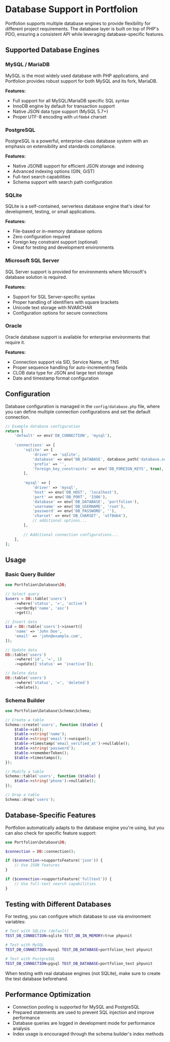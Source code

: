# Database Support in Portfolion

Portfolion supports multiple database engines to provide flexibility for different project requirements. The database layer is built on top of PHP's PDO, ensuring a consistent API while leveraging database-specific features.

## Supported Database Engines

### MySQL / MariaDB

MySQL is the most widely used database with PHP applications, and Portfolion provides robust support for both MySQL and its fork, MariaDB.

**Features:**
- Full support for all MySQL/MariaDB specific SQL syntax
- InnoDB engine by default for transaction support
- Native JSON data type support (MySQL 5.7+)
- Proper UTF-8 encoding with `utf8mb4` charset

### PostgreSQL

PostgreSQL is a powerful, enterprise-class database system with an emphasis on extensibility and standards compliance.

**Features:**
- Native JSONB support for efficient JSON storage and indexing
- Advanced indexing options (GIN, GiST)
- Full-text search capabilities
- Schema support with search path configuration

### SQLite

SQLite is a self-contained, serverless database engine that's ideal for development, testing, or small applications.

**Features:**
- File-based or in-memory database options
- Zero configuration required
- Foreign key constraint support (optional)
- Great for testing and development environments

### Microsoft SQL Server

SQL Server support is provided for environments where Microsoft's database solution is required.

**Features:**
- Support for SQL Server-specific syntax
- Proper handling of identifiers with square brackets
- Unicode text storage with NVARCHAR
- Configuration options for secure connections

### Oracle

Oracle database support is available for enterprise environments that require it.

**Features:**
- Connection support via SID, Service Name, or TNS
- Proper sequence handling for auto-incrementing fields
- CLOB data type for JSON and large text storage
- Date and timestamp format configuration

## Configuration

Database configuration is managed in the `config/database.php` file, where you can define multiple connection configurations and set the default connection.

```php
// Example database configuration
return [
    'default' => env('DB_CONNECTION', 'mysql'),
    
    'connections' => [
        'sqlite' => [
            'driver' => 'sqlite',
            'database' => env('DB_DATABASE', database_path('database.sqlite')),
            'prefix' => '',
            'foreign_key_constraints' => env('DB_FOREIGN_KEYS', true),
        ],
        
        'mysql' => [
            'driver' => 'mysql',
            'host' => env('DB_HOST', 'localhost'),
            'port' => env('DB_PORT', '3306'),
            'database' => env('DB_DATABASE', 'portfolion'),
            'username' => env('DB_USERNAME', 'root'),
            'password' => env('DB_PASSWORD', ''),
            'charset' => env('DB_CHARSET', 'utf8mb4'),
            // additional options...
        ],
        
        // Additional connection configurations...
    ],
];
```

## Usage

### Basic Query Builder

```php
use Portfolion\Database\DB;

// Select query
$users = DB::table('users')
    ->where('status', '=', 'active')
    ->orderBy('name', 'asc')
    ->get();

// Insert data
$id = DB::table('users')->insert([
    'name' => 'John Doe',
    'email' => 'john@example.com',
]);

// Update data
DB::table('users')
    ->where('id', '=', 1)
    ->update(['status' => 'inactive']);

// Delete data
DB::table('users')
    ->where('status', '=', 'deleted')
    ->delete();
```

### Schema Builder

```php
use Portfolion\Database\Schema\Schema;

// Create a table
Schema::create('users', function ($table) {
    $table->id();
    $table->string('name');
    $table->string('email')->unique();
    $table->timestamp('email_verified_at')->nullable();
    $table->string('password');
    $table->rememberToken();
    $table->timestamps();
});

// Modify a table
Schema::table('users', function ($table) {
    $table->string('phone')->nullable();
});

// Drop a table
Schema::drop('users');
```

## Database-Specific Features

Portfolion automatically adapts to the database engine you're using, but you can also check for specific feature support:

```php
use Portfolion\Database\DB;

$connection = DB::connection();

if ($connection->supportsFeature('json')) {
    // Use JSON features
}

if ($connection->supportsFeature('fulltext')) {
    // Use full-text search capabilities
}
```

## Testing with Different Databases

For testing, you can configure which database to use via environment variables:

```bash
# Test with SQLite (default)
TEST_DB_CONNECTION=sqlite TEST_DB_IN_MEMORY=true phpunit

# Test with MySQL
TEST_DB_CONNECTION=mysql TEST_DB_DATABASE=portfolion_test phpunit

# Test with PostgreSQL
TEST_DB_CONNECTION=pgsql TEST_DB_DATABASE=portfolion_test phpunit
```

When testing with real database engines (not SQLite), make sure to create the test database beforehand.

## Performance Optimization

- Connection pooling is supported for MySQL and PostgreSQL
- Prepared statements are used to prevent SQL injection and improve performance
- Database queries are logged in development mode for performance analysis
- Index usage is encouraged through the schema builder's index methods 